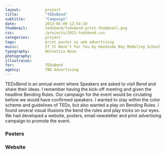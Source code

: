 ```yaml
---
layout:           project
title:            "TEDxBend"
subtitle:         "Campaign"
date:             2013-05-09 12:54:10
thumbnail:        tedxbend/tedxbend-print-thumbnail.png
css:              /projects/2013-tedxbend.css
categories:       project
tags:             print poster ui web advertising
music:            If It Wasn't For You by Handsome Boy Modeling School
typography:       Helvetica Neue
photography:      
illustraion:      
for:              TEDxBend
agency:           TBD Advertising
---
```

TEDxBend is an annual event where Speakers are asked to visit Bend and share their ideas. I remember having the kick-off meeting and given the headline Bending Rules. Our campaign for the event would be cirulating before we would have confirmed speakers. I wanted to stay within the color scheme and guidelines of TEDx, but also wanted a play on Bending Rules. I found several visual illusions the bend the rules and play tricks on our eyes. We had developed a website, posters, email newsletter and print advertising campaign to promote the event. 

<h3 class="note">Posters</h3>
<div class="square a"></div>
<div class="square b"></div>
<div class="square c"></div>
<div class="square d"></div>
<div class="poster-large"></div>
<h3 class="note">Website</h3>
<div class="container">
  <div class="website-home"></div>
  <div class="website-speakers"></div>
  <div class="website-reserve"></div>
  <div class="iphone-home"></div>
  <div class="iphone-speakers"></div>
</div>